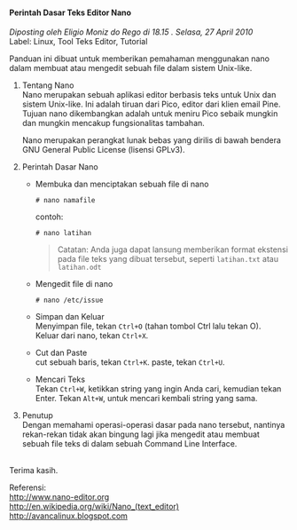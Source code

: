 #### Perintah Dasar Teks Editor Nano
_Diposting oleh Eligio Moniz do Rego di 18.15 . Selasa, 27 April 2010_
<br>
Label: Linux, Tool Teks Editor, Tutorial

Panduan ini dibuat untuk memberikan pemahaman menggunakan nano dalam membuat atau mengedit sebuah file dalam sistem Unix-like.

1. Tentang Nano
    <br>
    Nano merupakan sebuah aplikasi editor berbasis teks untuk Unix dan sistem Unix-like. Ini adalah tiruan dari Pico, editor dari klien email Pine. Tujuan nano dikembangkan adalah untuk meniru Pico sebaik mungkin dan mungkin mencakup fungsionalitas tambahan.

    Nano merupakan perangkat lunak bebas yang dirilis di bawah bendera GNU General Public License (lisensi GPLv3).

2. Perintah Dasar Nano
    <br>
    * Membuka dan menciptakan sebuah file di nano
        ```
        # nano namafile
        ```
        contoh:
        ```
        # nano latihan
        ```
        > Catatan:
        > Anda juga dapat lansung memberikan format ekstensi pada file teks yang dibuat tersebut, seperti `latihan.txt` atau `latihan.odt`

    * Mengedit file di nano
        ```
        # nano /etc/issue
        ```

    * Simpan dan Keluar
        <br>
        Menyimpan file, tekan `Ctrl+O` (tahan tombol Ctrl lalu tekan O).
        <br>
        Keluar dari nano, tekan `Ctrl+X`.

    * Cut dan Paste
        <br>
        cut sebuah baris, tekan `Ctrl+K`.
        paste, tekan `Ctrl+U`.

    * Mencari Teks
        <br>
        Tekan `Ctrl+W`, ketikkan string yang ingin Anda cari, kemudian tekan Enter.
        Tekan `Alt+W`, untuk mencari kembali string yang sama.

3. Penutup
    <br>
    Dengan memahami operasi-operasi dasar pada nano tersebut, nantinya rekan-rekan tidak akan bingung lagi jika mengedit atau membuat sebuah file teks di dalam sebuah Command Line Interface.

<br>
Terima kasih.

Referensi:
<br>
<http://www.nano-editor.org>
<br>
<http://en.wikipedia.org/wiki/Nano_(text_editor)>
<br>
<http://avancalinux.blogspot.com>